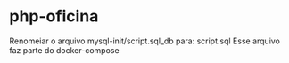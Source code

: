 ﻿# php-oficina
Renomeiar o arquivo mysql-init/script.sql_db
para: script.sql
Esse arquivo faz parte do docker-compose
